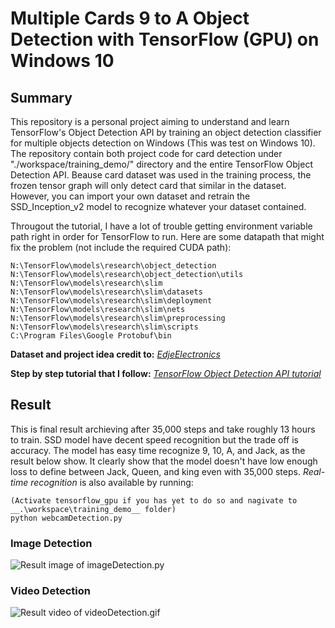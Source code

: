 # Multiple Cards 9 to A Object Detection with TensorFlow (GPU) on Windows 10

## Summary

This repository is a personal project aiming to understand and learn TensorFlow's Object Detection API by
training an object detection classifier for multiple objects detection on Windows (This was test on Windows 10).
The repository contain both project code for card detection under "./workspace/training_demo/" directory and the entire TensorFlow Object Detection API. Beause card dataset 
was used in the training process, the frozen tensor graph will only detect card that similar in the dataset. However, 
you can import your own dataset and retrain the SSD_Inception_v2 model to recognize whatever your dataset contained.

Througout the tutorial, I have a lot of trouble getting environment variable path right in order for TensorFlow to run.
Here are some datapath that might fix the problem (not include the required CUDA path):
```
N:\TensorFlow\models\research\object_detection
N:\TensorFlow\models\research\object_detection\utils
N:\TensorFlow\models\research\slim
N:\TensorFlow\models\research\slim\datasets
N:\TensorFlow\models\research\slim\deployment
N:\TensorFlow\models\research\slim\nets
N:\TensorFlow\models\research\slim\preprocessing
N:\TensorFlow\models\research\slim\scripts
C:\Program Files\Google Protobuf\bin

```

__Dataset and project idea credit to:__ [_EdjeElectronics_](https://github.com/EdjeElectronics/TensorFlow-Object-Detection-API-Tutorial-Train-Multiple-Objects-Windows-10)

__Step by step tutorial that I follow:__ [_TensorFlow Object Detection API tutorial_](https://tensorflow-object-detection-api-tutorial.readthedocs.io/en/latest/)


## Result

This is final result archieving after 35,000 steps and take roughly 13 hours to train. SSD model have decent speed recognition but the trade off is accuracy. The model has easy time recognize 9, 10, A, and Jack, as the result below show. It clearly show that the model doesn't have low enough loss to define between Jack, Queen, and king even with 35,000 steps. _Real-time recognition_ is also available by running:
```
(Activate tensorflow_gpu if you has yet to do so and nagivate to __.\workspace\training_demo__ folder)
python webcamDetection.py
```

### Image Detection
![Result image of imageDetection.py](https://github.com/Insignite/TensorFlow-Object-Detection-API/blob/master/workspace/training_demo/resultDisplay/pictureDetectionResult.PNG)

### Video Detection
![Result video of videoDetection.gif](https://github.com/Insignite/TensorFlow-Object-Detection-API/blob/master/workspace/training_demo/resultDisplay/VideoDetectionGIF.gif)

